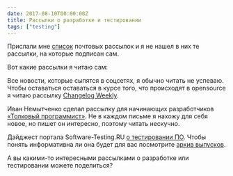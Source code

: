 ```yaml
---
date: 2017-08-10T00:00:00Z
title: Рассылки о разработке и тестировании
tags: ["testing"]
---
```


Прислали мне [список](http://демиш.рф/mailbase.html) почтовых рассылок
и я не нашел в них те рассылки, на которые подписан сам.

Вот какие рассылки я читаю сам:

Все новости, которые сыпятся в соцсетях, я обычно читать не успеваю.
Чтобы оставаться оставаться в курсе того, что происходят в opensource
я читаю рассылку [Changelog Weekly](https://changelog.com/weekly).

Иван Немытченко сделал рассылку для начинающих разработчиков [«Толковый
программист»](https://smartprogrammer.ru/). Не в каждом письме я нахожу для
себя новое, но пишет он интересно, поэтому читать нескучно.

Дайджест портала Software-Testing.RU [о тестировании
ПО](http://software-testing.ru/maillist). Чтобы понять информативна ли она
будет для вас посмотрите [архив выпусков](http://software-testing.ru/maillist/archive).

А вы какими-то интересными рассылками о разработке или тестировании можете поделиться?
